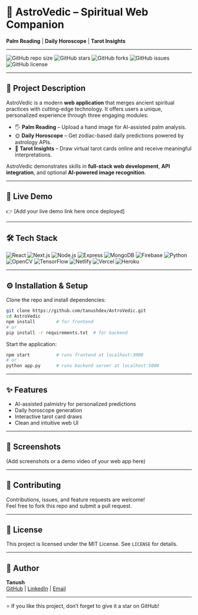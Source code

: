 # 🌌 AstroVedic – Spiritual Web Companion

**Palm Reading** | **Daily Horoscope** | **Tarot Insights**

---

![GitHub repo size](https://img.shields.io/github/repo-size/tanushdev/AstroVedic)
![GitHub stars](https://img.shields.io/github/stars/tanushdev/AstroVedic?style=social)
![GitHub forks](https://img.shields.io/github/forks/tanushdev/AstroVedic?style=social)
![GitHub issues](https://img.shields.io/github/issues/tanushdev/AstroVedic)
![GitHub license](https://img.shields.io/github/license/tanushdev/AstroVedic)

---

## 🔮 Project Description
AstroVedic is a modern **web application** that merges ancient spiritual practices with cutting-edge technology. It offers users a unique, personalized experience through three engaging modules:

- 🖐 **Palm Reading** – Upload a hand image for AI-assisted palm analysis.
- 🌞 **Daily Horoscope** – Get zodiac-based daily predictions powered by astrology APIs.
- 🎴 **Tarot Insights** – Draw virtual tarot cards online and receive meaningful interpretations.

AstroVedic demonstrates skills in **full-stack web development**, **API integration**, and optional **AI-powered image recognition**.

---

## 🚀 Live Demo
👉 [Add your live demo link here once deployed]

---

## 🛠 Tech Stack
![React](https://img.shields.io/badge/Frontend-React-blue?logo=react)
![Next.js](https://img.shields.io/badge/Frontend-Next.js-black?logo=nextdotjs)
![Node.js](https://img.shields.io/badge/Backend-Node.js-green?logo=node.js)
![Express](https://img.shields.io/badge/Backend-Express-lightgrey?logo=express)
![MongoDB](https://img.shields.io/badge/Database-MongoDB-green?logo=mongodb)
![Firebase](https://img.shields.io/badge/Database-Firebase-orange?logo=firebase)
![Python](https://img.shields.io/badge/AI-Python-yellow?logo=python)
![OpenCV](https://img.shields.io/badge/AI-OpenCV-blue?logo=opencv)
![TensorFlow](https://img.shields.io/badge/AI-TensorFlow-orange?logo=tensorflow)
![Netlify](https://img.shields.io/badge/Deploy-Netlify-blue?logo=netlify)
![Vercel](https://img.shields.io/badge/Deploy-Vercel-black?logo=vercel)
![Heroku](https://img.shields.io/badge/Deploy-Heroku-purple?logo=heroku)

---

## ⚙️ Installation & Setup
Clone the repo and install dependencies:
```bash
git clone https://github.com/tanushdev/AstroVedic.git
cd AstroVedic
npm install        # for frontend
# or
pip install -r requirements.txt  # for backend
```

Start the application:
```bash
npm start          # runs frontend at localhost:3000
# or
python app.py      # runs backend server at localhost:5000
```

---

## ✨ Features
- AI-assisted palmistry for personalized predictions
- Daily horoscope generation
- Interactive tarot card draws
- Clean and intuitive web UI

---

## 📸 Screenshots
(Add screenshots or a demo video of your web app here)

---

## 🤝 Contributing
Contributions, issues, and feature requests are welcome!  
Feel free to fork this repo and submit a pull request.

---

## 📜 License
This project is licensed under the MIT License. See `LICENSE` for details.

---

## 👤 Author
**Tanush**  
[GitHub](https://github.com/tanushdev) | [LinkedIn](#) | [Email](#)

---

⭐ If you like this project, don’t forget to give it a star on GitHub!

